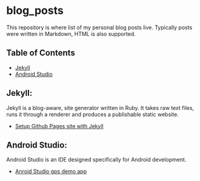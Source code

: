 # blog_posts
This repository is where list of my personal blog posts live. Typically posts were written in Markdown, HTML is also supported.

## Table of Contents
- [Jekyll](#jekyll)
- [Android Studio](#androidstudio)

## Jekyll:
Jekyll is a blog-aware, site generator written in Ruby. It takes raw text files, runs it through a renderer and produces a publishable static website.

- [Setup Github Pages site with Jekyll](_posts/2021-08-01-github-pages-site-with-jekyll-theme.md)

## Android Studio:
Android Studio is an IDE designed specifically for Android development.

- [Anroid Studio gps demo app](_post/2021-08-10-andorid-studio-gps-demo-app.md)
